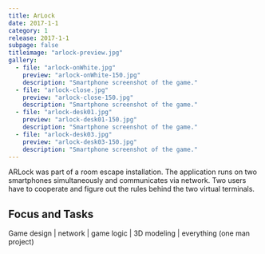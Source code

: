 ```yaml
---
title: ArLock
date: 2017-1-1
category: 1
release: 2017-1-1
subpage: false
titleimage: "arlock-preview.jpg"
gallery:
  - file: "arlock-onWhite.jpg"
    preview: "arlock-onWhite-150.jpg"
    description: "Smartphone screenshot of the game."
  - file: "arlock-close.jpg"
    preview: "arlock-close-150.jpg"
    description: "Smartphone screenshot of the game."
  - file: "arlock-desk01.jpg"
    preview: "arlock-desk01-150.jpg"
    description: "Smartphone screenshot of the game."
  - file: "arlock-desk03.jpg"
    preview: "arlock-desk03-150.jpg"
    description: "Smartphone screenshot of the game."
---
```


ARLock was part of a room escape installation. The application runs on two smartphones simultaneously and communicates via network. Two users have to cooperate and figure out the rules behind the two virtual terminals.

## Focus and Tasks
Game design | network | game logic | 3D modeling | everything (one man project)